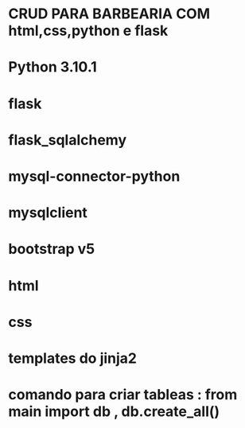 # CRUD PARA BARBEARIA COM html,css,python e flask
# Python 3.10.1
# flask
# flask_sqlalchemy
# mysql-connector-python
# mysqlclient
# bootstrap v5
# html
# css
# templates  do jinja2
# comando para criar tableas : from main import db , db.create_all()